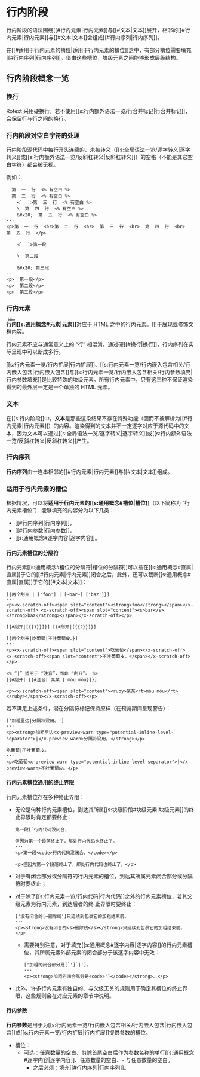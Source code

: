 # 行内阶段

行内阶段的语法围绕[[#行内元素|行内元素]]与[[#文本|文本]]展开，相邻的[[#行内元素|行内元素]]与<wbr />
[[#文本|文本]]会组成[[#行内序列|行内序列]]。

在[[#适用于行内元素的槽位|适用于行内元素的槽位]]之中，有部分槽位需要填充[[#行内序列|行内序列]]。借由这些槽<wbr />
位，块级元素之间能够形成层级结构。

## 行内阶段概念一览

### 换行

Rotext 采用硬换行，若不使用[[s:行内额外语法一览/行合并标记|行合并标记]]，会保留行与行之间的换行。

### 行内阶段对空白字符的处理

行内阶段源代码中每行开头连续的、未被转义（[[s:全局语法一览/逐字转义|逐字转义]]或<wbr />
[[s:行内额外语法一览/反斜杠转义|反斜杠转义]]）的空格（不能是其它空白字符）都会被无视。

例如：

```example
  第  一  行  <% 有空白 %>
  第  二  行  <% 有空白 %>
    <`  `>第  三  行  <% 有空白 %>
    \  第  四  行  <% 有空白 %>
    &#x20;  第  五  行  <% 有空白 %>
···
<p>第  一  行  <br>第  二  行  <br>  第  三  行  <br>  第  四  行  <br>  第  五  行  </p>
```

```example
    <`  `>第一段

    \  第二段

    &#x20; 第三段
···
<p>  第一段</p>
<p>  第二段</p>
<p>  第三段</p>
```

### 行内元素

**<ruby>行内<rt>Inline</rt></ruby>&#x200B;[[s:通用概念#元素|元素]]**&#x200B;对应于 HTML <wbr />
之中的行内元素。用于展现或修饰文档内容。

行内元素不应与通常意义上的 “行” 相混淆。通过硬[[#换行|换行]]，行内序列在实际呈<wbr />
现中可以断成多行。

[[s:行内元素一览/行内扩展|行内扩展]]、[[s:行内元素一览/行内嵌入包含相关/行内嵌入包含|行内嵌入包含]]与[[s:行内元素一览/行内嵌入包含相关/行内参数填充|行内参数填充]]是比较特殊的块级元素。所<wbr />
有行内元素中，只有这三种不保证渲染得到的最外层一定是一个单独的 HTML 元素。

<!--TODO: 将上述三者单独划分为 “伪行内元素”，与其他块级元素合称 “类行内元素” 之类的？-->

### 文本

在[[s:行内阶段]]中，**文本**是那些渲染结果不存在特殊功能（因而不被解析为<wbr />
[[#行内元素|行内元素]]）的内容。渲染得到的文本并不一定逐字对应于源代码中的文本，因<wbr />
为文本可以通过[[s:全局语法一览/逐字转义|逐字转义]]或[[s:行内额外语法一览/反斜杠转义|反斜杠转义]]产生。

### 行内序列

**行内序列**由一连串相邻的[[#行内元素|行内元素]]与[[#文本|文本]]组成。

### 适用于行内元素的槽位

根据情况，可以将**适用于行内元素的[[s:通用概念#槽位|槽位]]**（以下简称为 “行内元素槽位”）<wbr />
能够填充的内容分为以下几类：

- [[#行内序列|行内序列]]，
- [[#行内参数|行内参数]]，
- [[s:通用概念#逐字内容|逐字内容]]。

#### 行内元素槽位的分隔符

行内元素[[s:通用概念#槽位的分隔符|槽位的分隔符]]可以插在[[s:通用概念#直属|直属]]于它的[[#行内元素|行内元素]]闭合之后，此<wbr />
外，还可以截断[[s:通用概念#直属|直属]]于它的[[#文本|文本]]：

```example use-fixtures=两个刮开
[{两个刮开 | ['foo'] | [~bar~] ['baz']}]
···
<p><x-scratch-off><span slot="content"><strong>foo</strong></span></x-scratch-off> <x-scratch-off><span slot="content"><s>bar</s><strong>baz</strong></span></x-scratch-off></p>
```

```example-fixture name=两个刮开
[{#刮开|[{{1}}]}] [{#刮开|[{{2}}]}]
```

```example use-fixtures=两个刮开
[{两个刮开|吃葡萄|不吐葡萄皮。}]
···
<p><x-scratch-off><span slot="content">吃葡萄</span></x-scratch-off> <x-scratch-off><span slot="content">不吐葡萄皮。</span></x-scratch-off></p>
```

```example
<% “|” 适用于 “注音”，而非 “刮开”。 %>
[{#刮开| [{#注音| 某某 | mǒu mǒu}]}]
···
<p><x-scratch-off><span slot="content"><ruby>某某<rt>mǒu mǒu</rt></ruby></span></x-scratch-off></p>
```

若不满足上述条件，潜在分隔符标记保持原样（在预览期间呈现警告）：

```example
['加粗里边|分隔符没用。']
···
<p><strong>加粗里边<x-preview-warn type="potential-inline-level-separator">|</x-preview-warn>分隔符没用。</strong></p>
```

```example
吃葡萄|不吐葡萄皮。
···
<p>吃葡萄<x-preview-warn type="potential-inline-level-separator">|</x-preview-warn>不吐葡萄皮。</p>
```

#### 行内元素槽位通用的终止界限

行内元素槽位存在多种终止界限：

- 无论是何种行内元素槽位，到达其所属[[s:块级阶段#块级元素|块级元素]]的终止界限时肯定都要终止：

  ```example
  第一段[`行内代码没闭合，

  但因为第一个段落终止了，那处行内代码也终止了。
  ···
  <p>第一段<code>行内代码没闭合，</code></p>

  <p>但因为第一个段落终止了，那处行内代码也终止了。</p>
  ```

- 对于有闭合部分或分隔符的行内元素的槽位，到达其所属元素闭合部分或分隔符<wbr />
  时要终止；

- 对于除了[[s:行内元素一览/行内代码|行内代码]]之外的行内元素槽位，若其父级元素为行内元素，到达后者<wbr />
  的终 止界限时要终止：

  ```example
  ['没有闭合的[~删除线']只延续到包裹它的加粗结束前。
  ···
  <p><strong>没有闭合的<s>删除线</s></strong>只延续到包裹它的加粗结束前。</p>
  ```

  - 需要特别注意，对于填充[[s:通用概念#逐字内容|逐字内容]]的行内元素槽位，其所属元素外部元素<wbr />
    的闭合部分于该逐字内容中无效：

    ```example
    ['加粗的闭合部分是[`']`]']。
    ···
    <p><strong>加粗的闭合部分是<code>']</code></strong>。</p>
    ```

- 此外，许多行内元素有独自的、与父级无关的规则用于确定其槽位的终止界限，<wbr />
  这些规则会在对应元素的章节中说明。

#### 行内参数

**行内参数**是用于为[[s:行内元素一览/行内嵌入包含相关/行内嵌入包含|行内嵌入包含]]或[[s:行内元素一览/行内扩展|行内扩展]]提供参数的槽位。

- 槽位：
  - 可选：任意数量的空白、剪除首尾空白后作为参数名称的单行[[s:通用概念#逐字内容|逐字内容]]、<wbr />
    任意数量的空白、`=` 与任意数量的空白。
    - 之后必须：填充[[#行内序列|行内序列]]。
